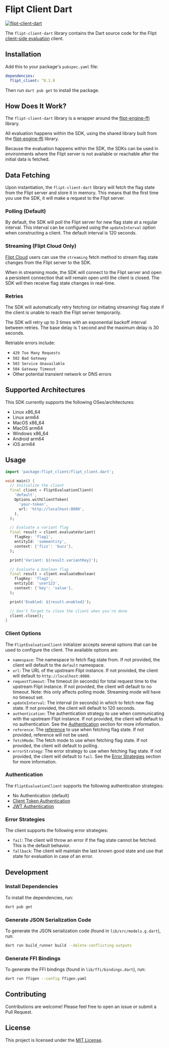 # Flipt Client Dart

[![flipt-client-dart](https://img.shields.io/pub/v/flipt_client.svg)](https://pub.dev/packages/flipt_client)

The `flipt-client-dart` library contains the Dart source code for the Flipt [client-side evaluation](https://www.flipt.io/docs/integration/client) client.

## Installation

Add this to your package's `pubspec.yaml` file:

```yaml
dependencies:
  flipt_client: ^0.1.0
```

Then run `dart pub get` to install the package.

## How Does It Work?

The `flipt-client-dart` library is a wrapper around the [flipt-engine-ffi](https://github.com/flipt-io/flipt-client-sdks/tree/main/flipt-engine-ffi) library.

All evaluation happens within the SDK, using the shared library built from the [flipt-engine-ffi](https://github.com/flipt-io/flipt-client-sdks/tree/main/flipt-engine-ffi) library.

Because the evaluation happens within the SDK, the SDKs can be used in environments where the Flipt server is not available or reachable after the initial data is fetched.

## Data Fetching

Upon instantiation, the `flipt-client-dart` library will fetch the flag state from the Flipt server and store it in memory. This means that the first time you use the SDK, it will make a request to the Flipt server.

### Polling (Default)

By default, the SDK will poll the Flipt server for new flag state at a regular interval. This interval can be configured using the `updateInterval` option when constructing a client. The default interval is 120 seconds.

### Streaming (Flipt Cloud Only)

[Flipt Cloud](https://flipt.io/cloud) users can use the `streaming` fetch method to stream flag state changes from the Flipt server to the SDK.

When in streaming mode, the SDK will connect to the Flipt server and open a persistent connection that will remain open until the client is closed. The SDK will then receive flag state changes in real-time.

### Retries

The SDK will automatically retry fetching (or initiating streaming) flag state if the client is unable to reach the Flipt server temporarily.

The SDK will retry up to 3 times with an exponential backoff interval between retries. The base delay is 1 second and the maximum delay is 30 seconds.

Retriable errors include:

- `429 Too Many Requests`
- `502 Bad Gateway`
- `503 Service Unavailable`
- `504 Gateway Timeout`
- Other potential transient network or DNS errors

## Supported Architectures

This SDK currently supports the following OSes/architectures:

- Linux x86_64
- Linux arm64
- MacOS x86_64
- MacOS arm64
- Windows x86_64
- Android arm64
- iOS arm64

## Usage

```dart
import 'package:flipt_client/flipt_client.dart';

void main() {
  // Initialize the client
  final client = FliptEvaluationClient(
    'default',
    Options.withClientToken(
      'your-token',
      url: 'http://localhost:8080',
    ),
  );

  // Evaluate a variant flag
  final result = client.evaluateVariant(
    flagKey: 'flag1',
    entityId: 'someentity',
    context: {'fizz': 'buzz'},
  );

  print('Variant: ${result.variantKey}');

  // Evaluate a boolean flag
  final result = client.evaluateBoolean(
    flagKey: 'flag2',
    entityId: 'user123',
    context: {'key': 'value'},
  );

  print('Enabled: ${result.enabled}');

  // Don't forget to close the client when you're done
  client.close();
}
```

### Client Options

The `FliptEvaluationClient` initializer accepts several options that can be used to configure the client. The available options are:

- `namespace`: The namespace to fetch flag state from. If not provided, the client will default to the `default` namespace.
- `url`: The URL of the upstream Flipt instance. If not provided, the client will default to `http://localhost:8080`.
- `requestTimeout`: The timeout (in seconds) for total request time to the upstream Flipt instance. If not provided, the client will default to no timeout. Note: this only affects polling mode. Streaming mode will have no timeout set.
- `updateInterval`: The interval (in seconds) in which to fetch new flag state. If not provided, the client will default to 120 seconds.
- `authentication`: The authentication strategy to use when communicating with the upstream Flipt instance. If not provided, the client will default to no authentication. See the [Authentication](#authentication) section for more information.
- `reference`: The [reference](https://docs.flipt.io/guides/user/using-references) to use when fetching flag state. If not provided, reference will not be used.
- `fetchMode`: The fetch mode to use when fetching flag state. If not provided, the client will default to polling.
- `errorStrategy`: The error strategy to use when fetching flag state. If not provided, the client will default to `fail`. See the [Error Strategies](#error-strategies) section for more information.

### Authentication

The `FliptEvaluationClient` supports the following authentication strategies:

- No Authentication (default)
- [Client Token Authentication](https://docs.flipt.io/authentication/using-tokens)
- [JWT Authentication](https://docs.flipt.io/authentication/using-jwts)

### Error Strategies

The client supports the following error strategies:

- `fail`: The client will throw an error if the flag state cannot be fetched. This is the default behavior.
- `fallback`: The client will maintain the last known good state and use that state for evaluation in case of an error.

## Development

### Install Dependencies

To install the dependencies, run:

```bash
dart pub get
```

### Generate JSON Serialization Code

To generate the JSON serialization code (found in `lib/src/models.g.dart`), run:

```bash
dart run build_runner build --delete-conflicting-outputs
```

### Generate FFI Bindings

To generate the FFI bindings (found in `lib/ffi/bindings.dart`), run:

```bash
dart run ffigen --config ffigen.yaml
```

## Contributing

Contributions are welcome! Please feel free to open an issue or submit a Pull Request.

## License

This project is licensed under the [MIT License](LICENSE).

